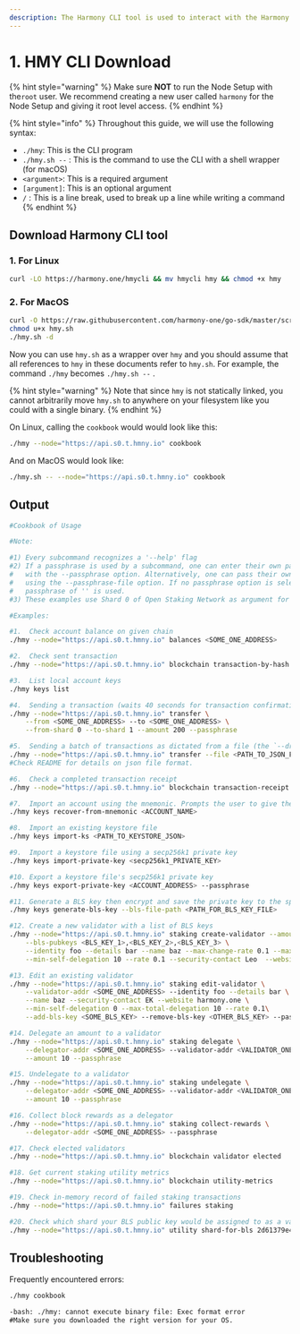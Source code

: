 ```yaml
---
description: The Harmony CLI tool is used to interact with the Harmony blockchain.
---
```


# 1. HMY CLI Download

{% hint style="warning" %}
Make sure **NOT** to run the Node Setup with the`root` user. We recommend creating a new user called `harmony` for the Node Setup and giving it root level access.
{% endhint %}

{% hint style="info" %}
Throughout this guide, we will use the following syntax:

* `./hmy`:  This is the CLI program
* `./hmy.sh --` : This is the command to use the CLI with a shell wrapper \(for macOS\)
* `<argument>`: This is a required argument
* `[argument]`: This is an optional argument
* `/` : This is a line break, used to break up a line while writing a command
{% endhint %}

## Download Harmony CLI tool

### 1. For Linux

```bash
curl -LO https://harmony.one/hmycli && mv hmycli hmy && chmod +x hmy
```

### 2. For MacOS

```bash
curl -O https://raw.githubusercontent.com/harmony-one/go-sdk/master/scripts/hmy.sh
chmod u+x hmy.sh
./hmy.sh -d
```

Now you can use `hmy.sh` as a wrapper over `hmy` and you should assume that all references to `hmy` in these documents refer to `hmy.sh`. For example, the command `./hmy` becomes `./hmy.sh --` .

{% hint style="warning" %}
Note that since `hmy` is not statically linked, you cannot arbitrarily move `hmy.sh` to anywhere on your filesystem like you could with a single binary.
{% endhint %}

On Linux, calling the `cookbook` would would look like this:

```bash
./hmy --node="https://api.s0.t.hmny.io" cookbook
```

And on MacOS would look like:

```bash
./hmy.sh -- --node="https://api.s0.t.hmny.io" cookbook
```

## Output

```bash
#Cookbook of Usage

#Note:

#1) Every subcommand recognizes a '--help' flag
#2) If a passphrase is used by a subcommand, one can enter their own passphrase interactively
#   with the --passphrase option. Alternatively, one can pass their own passphrase via a file
#   using the --passphrase-file option. If no passphrase option is selected, the default
#   passphrase of '' is used.
#3) These examples use Shard 0 of Open Staking Network as argument for --node

#Examples:

#1.  Check account balance on given chain
./hmy --node="https://api.s0.t.hmny.io" balances <SOME_ONE_ADDRESS>

#2.  Check sent transaction
./hmy --node="https://api.s0.t.hmny.io" blockchain transaction-by-hash <SOME_TX_HASH>

#3.  List local account keys
./hmy keys list

#4.  Sending a transaction (waits 40 seconds for transaction confirmation)
./hmy --node="https://api.s0.t.hmny.io" transfer \
    --from <SOME_ONE_ADDRESS> --to <SOME_ONE_ADDRESS> \
    --from-shard 0 --to-shard 1 --amount 200 --passphrase

#5.  Sending a batch of transactions as dictated from a file (the `--dry-run` options still apply)
./hmy --node="https://api.s0.t.hmny.io" transfer --file <PATH_TO_JSON_FILE>
#Check README for details on json file format.

#6.  Check a completed transaction receipt
./hmy --node="https://api.s0.t.hmny.io" blockchain transaction-receipt <SOME_TX_HASH>

#7.  Import an account using the mnemonic. Prompts the user to give the mnemonic.
./hmy keys recover-from-mnemonic <ACCOUNT_NAME>

#8.  Import an existing keystore file
./hmy keys import-ks <PATH_TO_KEYSTORE_JSON>

#9.  Import a keystore file using a secp256k1 private key
./hmy keys import-private-key <secp256k1_PRIVATE_KEY>

#10. Export a keystore file's secp256k1 private key
./hmy keys export-private-key <ACCOUNT_ADDRESS> --passphrase

#11. Generate a BLS key then encrypt and save the private key to the specified location.
./hmy keys generate-bls-key --bls-file-path <PATH_FOR_BLS_KEY_FILE>

#12. Create a new validator with a list of BLS keys
./hmy --node="https://api.s0.t.hmny.io" staking create-validator --amount 10 --validator-addr <SOME_ONE_ADDRESS> \
    --bls-pubkeys <BLS_KEY_1>,<BLS_KEY_2>,<BLS_KEY_3> \
    --identity foo --details bar --name baz --max-change-rate 0.1 --max-rate 0.1 --max-total-delegation 10 \
    --min-self-delegation 10 --rate 0.1 --security-contact Leo  --website harmony.one --passphrase

#13. Edit an existing validator
./hmy --node="https://api.s0.t.hmny.io" staking edit-validator \
    --validator-addr <SOME_ONE_ADDRESS> --identity foo --details bar \
    --name baz --security-contact EK --website harmony.one \
    --min-self-delegation 0 --max-total-delegation 10 --rate 0.1\
    --add-bls-key <SOME_BLS_KEY> --remove-bls-key <OTHER_BLS_KEY> --passphrase

#14. Delegate an amount to a validator
./hmy --node="https://api.s0.t.hmny.io" staking delegate \
    --delegator-addr <SOME_ONE_ADDRESS> --validator-addr <VALIDATOR_ONE_ADDRESS> \
    --amount 10 --passphrase

#15. Undelegate to a validator
./hmy --node="https://api.s0.t.hmny.io" staking undelegate \
    --delegator-addr <SOME_ONE_ADDRESS> --validator-addr <VALIDATOR_ONE_ADDRESS> \
    --amount 10 --passphrase

#16. Collect block rewards as a delegator
./hmy --node="https://api.s0.t.hmny.io" staking collect-rewards \
    --delegator-addr <SOME_ONE_ADDRESS> --passphrase

#17. Check elected validators
./hmy --node="https://api.s0.t.hmny.io" blockchain validator elected

#18. Get current staking utility metrics
./hmy --node="https://api.s0.t.hmny.io" blockchain utility-metrics

#19. Check in-memory record of failed staking transactions
./hmy --node="https://api.s0.t.hmny.io" failures staking

#20. Check which shard your BLS public key would be assigned to as a validator
./hmy --node="https://api.s0.t.hmny.io" utility shard-for-bls 2d61379e44a772e5757e27ee2b3874254f56073e6bd226eb8b160371cc3c18b8c4977bd3dcb71fd57dc62bf0e143fd08
```

## Troubleshooting <a id="troubleshooting"></a>

Frequently encountered errors:

```bash
./hmy cookbook

-bash: ./hmy: cannot execute binary file: Exec format error
​#Make sure you downloaded the right version for your OS.
```

